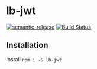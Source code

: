 # lb-jwt
[![semantic-release](https://img.shields.io/badge/%20%20%F0%9F%93%A6%F0%9F%9A%80-semantic--release-e10079.svg)](https://github.com/semantic-release/semantic-release)
[![Build Status](https://travis-ci.org/JohnPhoto/lb-jwt.svg?branch=master)](https://travis-ci.org/JohnPhoto/lb-jwt)

## Installation
Install `npm i -S lb-jwt`

